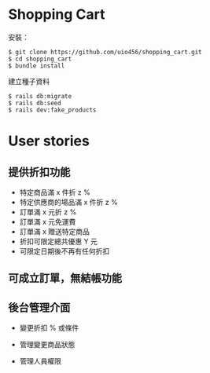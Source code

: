 # Shopping Cart


安裝：

```
$ git clone https://github.com/uio456/shopping_cart.git
$ cd shopping_cart
$ bundle install
```

建立種子資料

```
$ rails db:migrate
$ rails db:seed
$ rails dev:fake_products
```

# User stories

## 提供折扣功能

- 特定商品滿 x 件折 z %
- 特定供應商的場品滿 x 件折 z %
- 訂單滿 x 元折 z %
- 訂單滿 x 元免運費 
- 訂單滿 x 贈送特定商品
- 折扣可限定總共優惠 Y 元
- 可限定日期後不再有任何折扣
## 可成立訂單，無結帳功能

## 後台管理介面

- 變更折扣 % 或條件

- 管理變更商品狀態

- 管理人員權限

  